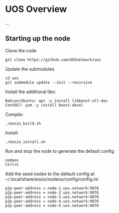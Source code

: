 # UOS Overview
...


## Starting up the node

Clone the code
```
git clone https://github.com/UOSnetwork/uos
```

Update the submodules
```
cd uos
git submodule update --init --recursive
```

Install the additional libs:
```
Debian/Ubuntu: apt -y install libboost-all-dev
CentOS7: yum -y install boost-devel
```

Compile:
```
./eosio_build.sh
```

Install:
```
./eosio_install.sh
```

Run and stop the node to generate the default config
```
nodeos
Ctrl+C
```

Add the seed nodes to the default config at ~/.local/share/eosio/nodeos/config/config.ini
```
p2p-peer-address = node-1.uos.network:9876
p2p-peer-address = node-2.uos.network:9876
p2p-peer-address = node-3.uos.network:9876
p2p-peer-address = node-4.uos.network:9876
p2p-peer-address = node-5.uos.network:9876
```